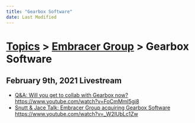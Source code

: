 ```yaml
---
title: "Gearbox Software"
date: Last Modified
---
```

# [Topics](../../topics.md) > [Embracer Group](../../topics/embracer-group.md) > Gearbox Software

## February 9th, 2021 Livestream
* [Q&A: Will you get to collab with Gearbox now?](../../transcriptions/yt-FoCmMml5gi8.md) https://www.youtube.com/watch?v=FoCmMml5gi8
* [Snutt & Jace Talk: Embracer Group acquiring Gearbox Software](../../transcriptions/yt-_W2IUbLc1Zw.md) https://www.youtube.com/watch?v=_W2IUbLc1Zw
